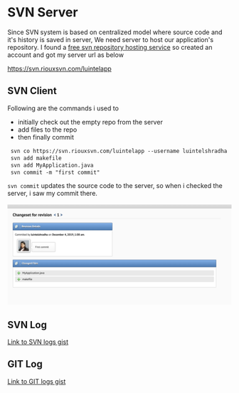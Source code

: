 # SVN Server
Since SVN system is based on centralized model where source code and it's history is saved in server, We need server to host our application's repository. I found a <a href="https://riouxsvn.com">free svn repository hosting service</a> so created an account and got my server url as below

https://svn.riouxsvn.com/luintelapp

## SVN Client
Following are the commands i used to 
  - initially check out the empty repo from the server
  - add files to the repo
  - then finally commit
  
```
 svn co https://svn.riouxsvn.com/luintelapp --username luintelshradha
 svn add makefile
 svn add MyApplication.java
 svn commit -m "first commit"
```

`svn commit` updates the source code to the server, so when i checked the server, i saw my commit there. 
<br/><br/>
![Screenshot of remote repo](screenshot.png)

## SVN Log
<a href="https://gist.github.com/shradz27/8ed4fc6a2e07a8afa2f6c824429348e6">Link to SVN logs gist</a>

## GIT Log
<a href="https://gist.github.com/shradz27/13983ccbcc979fdecc7faae9494db76d">Link to GIT logs gist</a>
